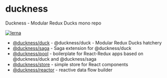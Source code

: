 # duckness
Duckness - Modular Redux Ducks mono repo

[![lerna](https://img.shields.io/badge/maintained%20with-lerna-cc00ff.svg)](https://lerna.js.org/)

* [@duckness/duck](https://github.com/hitosu/duckness/tree/master/packages/duck) - @duckness/duck - Modular Redux Ducks hatchery
* [@duckness/saga](https://github.com/hitosu/duckness/tree/master/packages/saga) - Saga extension for @duckness/duck
* [@duckness/pool](https://github.com/hitosu/duckness/tree/master/packages/pool) - boilerplate for React-Redux apps based on @duckness/duck and @duckness/saga
* [@duckness/store](https://github.com/hitosu/duckness/tree/master/packages/store) - simple store for React components
* [@duckness/reactor](https://github.com/hitosu/duckness/tree/master/packages/reactor) - reactive data flow builder